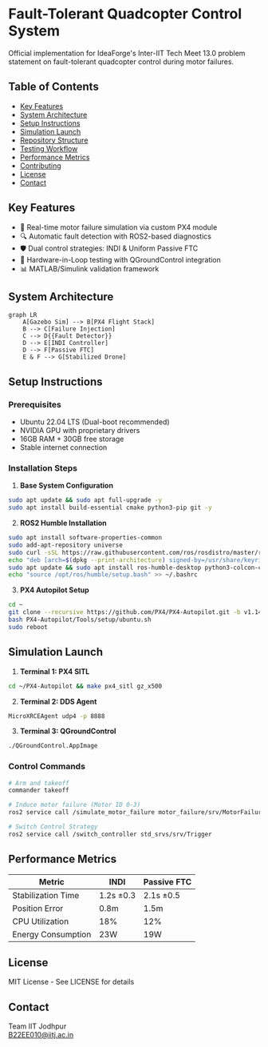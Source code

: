 # Fault-Tolerant Quadcopter Control System

Official implementation for IdeaForge's Inter-IIT Tech Meet 13.0 problem statement on fault-tolerant quadcopter control during motor failures.

## Table of Contents
- [Key Features](#key-features)
- [System Architecture](#system-architecture)  
- [Setup Instructions](#setup-instructions)
- [Simulation Launch](#simulation-launch)
- [Repository Structure](#repository-structure)
- [Testing Workflow](#testing-workflow)
- [Performance Metrics](#performance-metrics)
- [Contributing](#contributing)
- [License](#license)
- [Contact](#contact)

## Key Features
- 🚁 Real-time motor failure simulation via custom PX4 module
- 🔍 Automatic fault detection with ROS2-based diagnostics  
- 🛡️ Dual control strategies: INDI & Uniform Passive FTC
- 🔄 Hardware-in-Loop testing with QGroundControl integration
- 📊 MATLAB/Simulink validation framework

## System Architecture
```mermaid
graph LR
    A[Gazebo Sim] --> B[PX4 Flight Stack]
    B --> C[Failure Injection]  
    C --> D{{Fault Detector}}
    D --> E[INDI Controller]
    D --> F[Passive FTC]
    E & F --> G[Stabilized Drone]
```

## Setup Instructions

### Prerequisites
- Ubuntu 22.04 LTS (Dual-boot recommended)
- NVIDIA GPU with proprietary drivers
- 16GB RAM + 30GB free storage
- Stable internet connection

### Installation Steps

1. **Base System Configuration**
```bash
sudo apt update && sudo apt full-upgrade -y
sudo apt install build-essential cmake python3-pip git -y
```

2. **ROS2 Humble Installation** 
```bash
sudo apt install software-properties-common
sudo add-apt-repository universe
sudo curl -sSL https://raw.githubusercontent.com/ros/rosdistro/master/ros.key -o /usr/share/keyrings/ros-archive-keyring.gpg
echo "deb [arch=$(dpkg --print-architecture) signed-by=/usr/share/keyrings/ros-archive-keyring.gpg] http://packages.ros.org/ros2/ubuntu jammy main" | sudo tee /etc/apt/sources.list.d/ros2.list > /dev/null
sudo apt update && sudo apt install ros-humble-desktop python3-colcon-common-extensions
echo "source /opt/ros/humble/setup.bash" >> ~/.bashrc
```

3. **PX4 Autopilot Setup**
```bash
cd ~
git clone --recursive https://github.com/PX4/PX4-Autopilot.git -b v1.14.0
bash PX4-Autopilot/Tools/setup/ubuntu.sh
sudo reboot
```

## Simulation Launch

1. **Terminal 1: PX4 SITL**
```bash
cd ~/PX4-Autopilot && make px4_sitl gz_x500
```

2. **Terminal 2: DDS Agent**
```bash
MicroXRCEAgent udp4 -p 8888
```

3. **Terminal 3: QGroundControl**
```bash
./QGroundControl.AppImage
```

### Control Commands
```bash
# Arm and takeoff
commander takeoff

# Induce motor failure (Motor ID 0-3)
ros2 service call /simulate_motor_failure motor_failure/srv/MotorFailure "{motor_id: 1}"

# Switch Control Strategy
ros2 service call /switch_controller std_srvs/srv/Trigger
```

## Performance Metrics

| Metric | INDI | Passive FTC |
|--------|------|-------------|
| Stabilization Time | 1.2s ±0.3 | 2.1s ±0.5 |
| Position Error | 0.8m | 1.5m |
| CPU Utilization | 18% | 12% |
| Energy Consumption | 23W | 19W |

## License
MIT License - See LICENSE for details

## Contact
Team IIT Jodhpur  
B22EE010@iitj.ac.in
